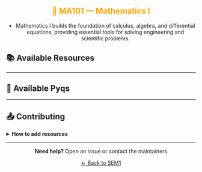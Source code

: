 <div align="center" style="color:orange">

## 📘 MA101 — Mathematics I

</div>

<div align="center">

- Mathematics I builds the foundation of calculus, algebra, and differential equations, providing essential tools for solving engineering and scientific problems.

</div>

## 📚 Available Resources

<div align="center">

<PDFViewer :resources="[
  { name: 'Laplace transform-1', fileId: '1jjXXcaDShLhjeI1A5NePl5QDTVpNnN9O' },
  { name: 'Mathematics Complex Number', fileId: '1V3Qa4Fmm02I8fOPigu45u65rOyR-onA7' },
  { name: 'Mathematics Notes I - Sequence and Series, Asymptotes', fileId: '1ZuhZXHluTkh71oogbI0BMft6zuXxTCBF' },
  { name: 'Mathematics Notes II - Successive Derivatives', fileId: '1LDYHtEhK0dQjiuWQzU31BliUBX2F1POd' },
  { name: 'Mathematics Notes III - Center and Circle of Curvature, Beta and Gamma Function', fileId: '1js8vodg5T7cUbLU5dwc5j13wm3pYJjYh' },
  { name: 'Mathematics Notes IV - Exact Differential Equations', fileId: '1ZkLZ81tUDD7N7jOkAd9mMsjCeUU5d-cs' },
  { name: 'Mathematics', fileId: '1umfbif5nAwHd9PKd41D8i0K8GlPPQhRO' },
  { name: 'Advanced Engineering Mathematics - Erwin Kreyszig', fileId: '1ausVcWPHFNY4kVwBz2xOrC470reD-xwa' },
  { name: 'Circle Of Curvature Asymptotes tutorial', fileId: '1WWLKsAOD6rTSNVJnrHM7ykFUzS65zLC7' },
  { name: 'complex_r', fileId: '1KpBzC15dSld8JFkdH6WPY_gDvFzwWeiP' },
  { name: 'Maths Notes', fileId: '1KrmX3beN5HvYiy7-hi2VG8eaOrNb-zK8' },
  { name: 'numerical', fileId: '1hbPPn0mVx5XIFjRn1W2S1onTtEWg5kQw' },
  { name: 'Lecture No.1. Introduction to Partial derivatives n solution of D eqn', fileId: '1mfPNUUz3viu8wPKCHPhZ-eEvyclub5A4'},
  { name: 'Lecture No.2. Exact D.eqn', fileId: '1oJ9QG_Zz6J6Vavu7b600OWBzDQhik6Qs'},
  { name: 'Lecture No.3. Exact eqn and IF, P 8-17', fileId: '1oMaqDtRtdooSHrhV4RIVd5ZNoSjVmahP'},
  { name: 'Lecture No.4. Linear eqn of 2nd & higher order', fileId: '1NgCFU_uzxCOUI0vkpQ34b4CmYtSJCgYJ'},
  { name: 'Lecture No.5. Particular Integrals etc', fileId: '1NfXc2H-8txNvOhuLGYamFxsoc7S6xO5H'},
  { name: 'Lecture No.6. More Examples on Special type of PI', fileId: '11SU0By33iulmG3vEJqF8zsw_YQ7mqMiw'},
  { name: 'Lecture No.7. Cauchy-Euler d.eqn Page 1 to 10', fileId: '11TcFTft5pc1MoQRuChr3XkomcCsesKtU'},
  { name: 'Lecture No.9, Successive Derivative Page 1 to 10', fileId: '1JVvMUmMm-DyM5cYhL8olvHq7GWtFMX8a'},
  { name: 'Lecture No.10. Successive derivatives-More Examples Page 11 to 22', fileId: '1JZIg_4JwiXP_kgtOQfhyvRxAyr8kw0hO' },
  { name: 'Lecture No.11. More Ex. on Leibnitz\'s Theorem & Taylor-Maclaurin 23 to 30', fileId: '1JLcEodMf8kSLJRskdI6ZsCB8K8xTBJVA' },
  { name: 'Lecture No.12. Application of Maclaurin\'s Theorem & Maclaurin\'s Expansion of functions Page 31 to 38', fileId: '1JL3bASZrsKqemVdhng4dsk3IpMTtdRHc' },
  { name: 'Lecture No.13. Two Variable Taylor\'s and Maclaurin\'s Expansion Page 39 to 43', fileId: '1W_XnsET5gU7mxa6mUIcsEI9o9pceydVH' },
  { name: 'Lecture No.14.  Radius of Curvature Page 1 to 6', fileId: '1J_0-ZJmJlcXglcGBK_x4EsyLlV9c-QUN'},
  { name: 'Lecture No.15.  Radius of Curvature Page 7 to 14', fileId: '1KG8Ftcgqm98u7vPQT2kmdtJiM79RxoWU'},
  { name: 'Lecture No.16,. Centre of Curvature ,  Page 15 to 20', fileId: '1M5QuVPdnOPdERErzdTCbSETQAoF8N0RI'},
  { name: 'Lecture No.17. Beta & Gamma function Part -I', fileId: '1jcp3xp7RlfUWgaA3J4XIvmeGKFdbeC5n'},
  { name: 'Lecture No.18. Beta & Gamma function Part -II', fileId: '1lULu3XSbUxWZ_5ZmmPMKbvAI78RvMbb9'},
  { name: 'Series Tutorial Solution || 2023', fileId: ''},
  { name: 'Tutorial 2 soln', fileId: '1jlA8ODKrog48kNg4OoYrLqjY-JZPD5a6'},
  { name: 'Tutorial Sheet - III', fileId: '11_aaKCyC4K1WLNnxBUZrUJf52t1u64GF'},
  { name: 'Tutorial Sheet - IV', fileId: '11Y8LcGnjun_Vy8DAWi19AfmxJJfUSLzN'},
  { name: 'Tutotial Sheet - I_Infinite Series', fileId: '1JU2QTv9KKa1nmPBLmCoe30joBdQlaOiz'},
  { name: 'Tutotial Sheet - II_Differential Calculus', fileId: '1JR_XEKBzuFZ2EjG1oSt238Alk-dLu6iy'},
  { name: 'Laplace Transform 1-24', fileId: '11V7-lXWUe-9pAJ2RlBq2RrYokKuikfXy'},
  { name: 'Inverse Laplace Transform 1-10', fileId: '11Wc4xpId9Hg8452utxd_ewAD3xKYoeGe'},
  { name: 'Convolution Theorem & its Application', fileId: '11XSMFJJ4e5CLNzVssrtuKPfeJuhdLlgA'}
]" />

</div>

---

## 📑 Available Pyqs

<div align="center">

</div>

---

## 📤 Contributing

<details>
<summary><b>How to add resources</b></summary>

### Option A: Upload PDFs

```
CE102/
├── CE102_Mid_2024.pdf
├── CE102_End_2023.pdf
└── CE102_Notes_TopicX.pdf
```

### Option B: Add Drive Links (Recommended)

Add your Google Drive share link to the table above following the existing format.

**📝 Naming Convention**

- For exams: `CE102_Mid_YYYY.pdf` or `CE102_End_YYYY.pdf`
- For notes: `CE102_Lecture#_Topic.pdf`
- For assignments: `CE102_Assignment#_YYYY.pdf`

> 💡 **Important:** Only add files you have permission to share

</details>

---

<div align="center">

**Need help?** Open an issue or contact the maintainers

[← Back to SEM1](../)

</div>
